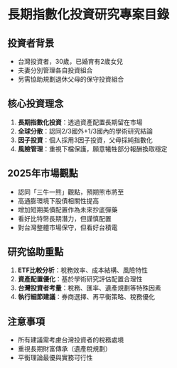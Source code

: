 # 長期指數化投資研究專案目錄

## 投資者背景
- 台灣投資者，30歲，已婚育有2歲女兒
- 夫妻分別管理各自投資組合
- 另需協助規劃退休父母的保守投資組合

## 核心投資理念
1. **長期指數化投資**：透過資產配置長期留在市場
2. **全球分散**：認同2/3國外+1/3國內的學術研究結論
3. **因子投資**：個人採用3因子投資，父母採純指數化
4. **風險管理**：重視下檔保護，願意犧牲部分報酬換取穩定

## 2025年市場觀點
- 認同「三牛一熊」觀點，預期熊市將至
- 高通膨環境下股債相關性提高
- 增加短期美債配置作為未來抄底彈藥
- 看好比特幣長期潛力，但謹慎配置
- 對台灣整體市場保守，但看好台積電

## 研究協助重點
1. **ETF比較分析**：稅務效率、成本結構、風險特性
2. **資產配置優化**：基於學術研究評估配置合理性
3. **台灣投資者考量**：稅務、匯率、遺產規劃等特殊因素
4. **執行細節建議**：券商選擇、再平衡策略、稅務優化

## 注意事項
- 所有建議需考慮台灣投資者的稅務處境
- 重視長期財富傳承（遺產稅規劃）
- 平衡理論最優與實務可行性
